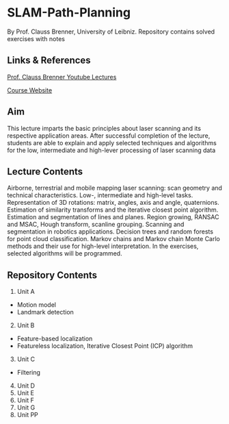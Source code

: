 # SLAM-Path-Planning
By Prof. Clauss Brenner, University of Leibniz. Repository contains solved exercises with notes

## Links & References
[Prof. Clauss Brenner Youtube Lectures](https://www.youtube.com/watch?v=B2qzYCeT9oQ&list=PLpUPoM7Rgzi_7YWn14Va2FODh7LzADBSm&index=1)

[Course Website](https://www.ikg.uni-hannover.de/en/studies/courses/slam-and-path-planning/)

## Aim
This lecture imparts the basic principles about laser scanning and its respective application areas. After successful completion of the lecture, students are able to explain and apply selected techniques and algorithms for the low, intermediate and high-lever processing of laser scanning data

## Lecture Contents
Airborne, terrestrial and mobile mapping laser scanning: scan geometry and technical characteristics. Low-, intermediate and high-level tasks. Representation of 3D rotations: matrix, angles, axis and angle, quaternions. Estimation of similarity transforms and the iterative closest point algorithm. Estimation and segmentation of lines and planes. Region growing, RANSAC and MSAC, Hough transform, scanline grouping. Scanning and segmentation in robotics applications. Decision trees and random forests for point cloud classification. Markov chains and Markov chain Monte Carlo methods and their use for high-level interpretation. In the exercises, selected algorithms will be programmed.

## Repository Contents
1. Unit A
  * Motion model
  * Landmark detection
2. Unit B
  * Feature-based localization
  * Featureless localization, Iterative Closest Point (ICP) algorithm
3. Unit C
  * Filtering
4. Unit D
5. Unit E 
6. Unit F 
7. Unit G 
8. Unit PP 





